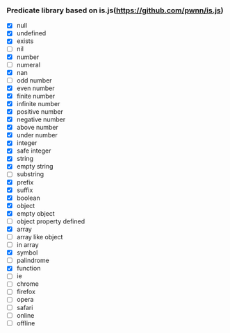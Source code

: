 ### Predicate library based on is.js(https://github.com/pwnn/is.js)

- [x] null
- [x] undefined
- [x] exists
- [ ] nil
- [x] number
- [ ] numeral
- [x] nan
- [ ] odd number
- [x] even number
- [x] finite number
- [x] infinite number
- [x] positive number
- [x] negative number
- [x] above number
- [x] under number
- [x] integer
- [x] safe integer
- [x] string
- [x] empty string
- [ ] substring
- [x] prefix
- [x] suffix
- [x] boolean
- [x] object
- [x] empty object
- [ ] object property defined
- [x] array
- [ ] array like object
- [ ] in array
- [x] symbol
- [ ] palindrome
- [x] function
- [ ] ie
- [ ] chrome
- [ ] firefox
- [ ] opera
- [ ] safari
- [ ] online
- [ ] offline